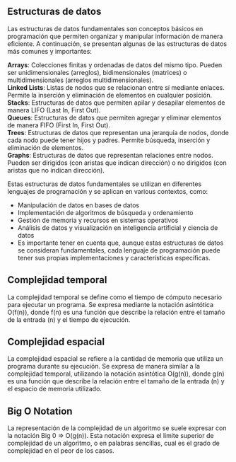 ## Estructuras de datos

Las estructuras de datos fundamentales son conceptos básicos en programación que permiten organizar y manipular información de manera eficiente. A continuación, se presentan algunas de las estructuras de datos más comunes y importantes:

**Arrays**: Colecciones finitas y ordenadas de datos del mismo tipo. Pueden ser unidimensionales (arreglos), bidimensionales (matrices) o multidimensionales (arreglos multidimensionales).  
**Linked Lists**: Listas de nodos que se relacionan entre sí mediante enlaces. Permite la inserción y eliminación de elementos en cualquier posición.  
**Stacks**: Estructuras de datos que permiten apilar y desapilar elementos de manera LIFO (Last In, First Out).  
**Queues**: Estructuras de datos que permiten agregar y eliminar elementos de manera FIFO (First In, First Out).  
**Trees**: Estructuras de datos que representan una jerarquía de nodos, donde cada nodo puede tener hijos y padres. Permite búsqueda, inserción y eliminación de elementos.  
**Graphs**: Estructuras de datos que representan relaciones entre nodos. Pueden ser dirigidos (con aristas que indican dirección) o no dirigidos (con aristas que no indican dirección).  

Estas estructuras de datos fundamentales se utilizan en diferentes lenguajes de programación y se aplican en various contextos, como:

- Manipulación de datos en bases de datos
- Implementación de algoritmos de búsqueda y ordenamiento
- Gestión de memoria y recursos en sistemas operativos
- Análisis de datos y visualización en inteligencia artificial y ciencia de datos
- Es importante tener en cuenta que, aunque estas estructuras de datos se consideran fundamentales, cada lenguaje de programación puede tener sus propias implementaciones y características específicas.

## Complejidad temporal

La complejidad temporal se define como el tiempo de cómputo necesario para ejecutar un programa. Se expresa mediante la notación asintótica O(f(n)), donde f(n) es una función que describe la relación entre el tamaño de la entrada (n) y el tiempo de ejecución.

## Complejidad espacial

La complejidad espacial se refiere a la cantidad de memoria que utiliza un programa durante su ejecución. Se expresa de manera similar a la complejidad temporal, utilizando la notación asintótica O(g(n)), donde g(n) es una función que describe la relación entre el tamaño de la entrada (n) y el espacio de memoria utilizado.

## Big O Notation

La representación de la complejidad de un algoritmo se suele expresar con la notación Big 0 => O(g(n)). Esta notación expresa el limite superior de complejidad de un algoritmo, o en palabras sencillas, cual es el grado de complejidad en el peor de los casos.  

